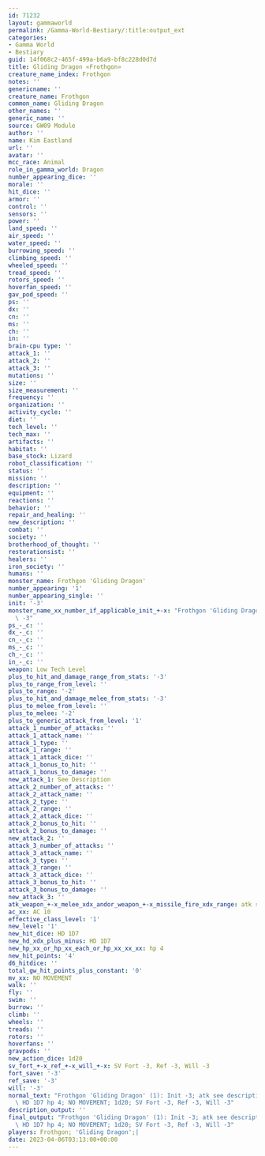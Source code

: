 ```yaml
---
id: 71232
layout: gammaworld
permalink: /Gamma-World-Bestiary/:title:output_ext
categories:
- Gamma World
- Bestiary
guid: 14f068c2-465f-499a-b6a9-bf8c228d0d7d
title: Gliding Dragon «Frothgon»
creature_name_index: Frothgon
notes: ''
genericname: ''
creature_name: Frothgon
common_name: Gliding Dragon
other_names: ''
generic_name: ''
source: GW09 Module
author: ''
name: Kim Eastland
url: ''
avatar: ''
mcc_race: Animal
role_in_gamma_world: Dragon
number_appearing_dice: ''
morale: ''
hit_dice: ''
armor: ''
control: ''
sensors: ''
power: ''
land_speed: ''
air_speed: ''
water_speed: ''
burrowing_speed: ''
climbing_speed: ''
wheeled_speed: ''
tread_speed: ''
rotors_speed: ''
hoverfan_speed: ''
gav_pod_speed: ''
ps: ''
dx: ''
cn: ''
ms: ''
ch: ''
in: ''
brain-cpu type: ''
attack_1: ''
attack_2: ''
attack_3: ''
mutations: ''
size: ''
size_measurement: ''
frequency: ''
organization: ''
activity_cycle: ''
diet: ''
tech_level: ''
tech_max: ''
artifacts: ''
habitat: ''
base_stock: Lizard
robot_classification: ''
status: ''
mission: ''
description: ''
equipment: ''
reactions: ''
behavior: ''
repair_and_healing: ''
new_description: ''
combat: ''
society: ''
brotherhood_of_thought: ''
restorationsist: ''
healers: ''
iron_society: ''
humans: ''
monster_name: Frothgon 'Gliding Dragon'
number_appearing: '1'
number_appearing_single: ''
init: '-3'
monster_name_xx_number_if_applicable_init_+-x: "Frothgon 'Gliding Dragon' (1): Init\
  \ -3"
ps_-_c: ''
dx_-_c: ''
cn_-_c: ''
ms_-_c: ''
ch_-_c: ''
in_-_c: ''
weapon: Low Tech Level
plus_to_hit_and_damage_range_from_stats: '-3'
plus_to_range_from_level: ''
plus_to_range: '-2'
plus_to_hit_and_damage_melee_from_stats: '-3'
plus_to_melee_from_level: ''
plus_to_melee: '-2'
plus_to_generic_attack_from_level: '1'
attack_1_number_of_attacks: ''
attack_1_attack_name: ''
attack_1_type: ''
attack_1_range: ''
attack_1_attack_dice: ''
attack_1_bonus_to_hit: ''
attack_1_bonus_to_damage: ''
new_attack_1: See Description
attack_2_number_of_attacks: ''
attack_2_attack_name: ''
attack_2_type: ''
attack_2_range: ''
attack_2_attack_dice: ''
attack_2_bonus_to_hit: ''
attack_2_bonus_to_damage: ''
new_attack_2: ''
attack_3_number_of_attacks: ''
attack_3_attack_name: ''
attack_3_type: ''
attack_3_range: ''
attack_3_attack_dice: ''
attack_3_bonus_to_hit: ''
attack_3_bonus_to_damage: ''
new_attack_3: ''
atk_weapon_+-x_melee_xdx_andor_weapon_+-x_missile_fire_xdx_range: atk see description
ac_xx: AC 10
effective_class_level: '1'
new_level: '1'
new_hit_dice: HD 1D7
new_hd_xdx_plus_minus: HD 1D7
new_hp_xx_or_hp_xx_each_or_hp_xx_xx_xx: hp 4
new_hit_points: '4'
d6_hitdice: ''
total_gw_hit_points_plus_constant: '0'
mv_xx: NO MOVEMENT
walk: ''
fly: ''
swim: ''
burrow: ''
climb: ''
wheels: ''
treads: ''
rotors: ''
hoverfans: ''
gravpods: ''
new_action_dice: 1d20
sv_fort_+-x_ref_+-x_will_+-x: SV Fort -3, Ref -3, Will -3
fort_save: '-3'
ref_save: '-3'
will: '-3'
normal_text: "Frothgon 'Gliding Dragon' (1): Init -3; atk see description; AC 10;\
  \ HD 1D7 hp 4; NO MOVEMENT; 1d20; SV Fort -3, Ref -3, Will -3"
description_output: ''
final_output: "Frothgon 'Gliding Dragon' (1): Init -3; atk see description; AC 10;\
  \ HD 1D7 hp 4; NO MOVEMENT; 1d20; SV Fort -3, Ref -3, Will -3"
players: Frothgon; 'Gliding Dragon';|
date: 2023-04-06T03:13:00+00:00
---
```

</br>